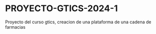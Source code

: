 # PROYECTO-GTICS-2024-1
 Proyecto del curso gtics, creacion de una plataforma de una cadena de farmacias
